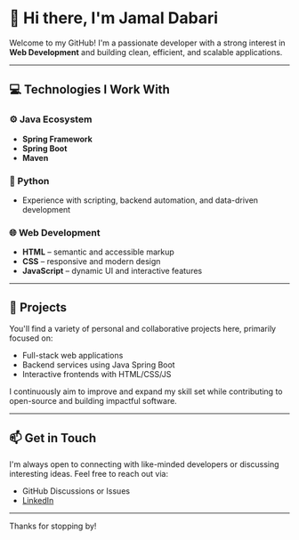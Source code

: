 # 👋 Hi there, I'm Jamal Dabari

Welcome to my GitHub! I'm a passionate developer with a strong interest in **Web Development** and building clean, efficient, and scalable applications.

---

## 💻 Technologies I Work With

### ⚙️ Java Ecosystem
- **Spring Framework**
- **Spring Boot**
- **Maven**

### 🐍 Python
- Experience with scripting, backend automation, and data-driven development

### 🌐 Web Development
- **HTML** – semantic and accessible markup
- **CSS** – responsive and modern design
- **JavaScript** – dynamic UI and interactive features

---

## 🚀 Projects
You'll find a variety of personal and collaborative projects here, primarily focused on:
- Full-stack web applications
- Backend services using Java Spring Boot
- Interactive frontends with HTML/CSS/JS

I continuously aim to improve and expand my skill set while contributing to open-source and building impactful software.

---

## 📫 Get in Touch
I'm always open to connecting with like-minded developers or discussing interesting ideas. Feel free to reach out via:

- GitHub Discussions or Issues
- [LinkedIn]([https://www.linkedin.com/in/your-profile/](https://www.linkedin.com/in/jamal-dabari-830541291/)) 

---

Thanks for stopping by!



<!---
Jamal-Dabari/Jamal-Dabari is a ✨ special ✨ repository because its `README.md` (this file) appears on your GitHub profile.
You can click the Preview link to take a look at your changes.
--->
